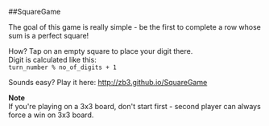 ##SquareGame

The goal of this game is really simple - be the first to complete a row whose sum is a perfect square!

How? Tap on an empty square to place your digit there.   
Digit is calculated like this:   
`turn_number % no_of_digits + 1`

Sounds easy? Play it here: http://zb3.github.io/SquareGame

**Note**  
If you're playing on a 3x3 board, don't start first - second player can always force a win on 3x3 board.